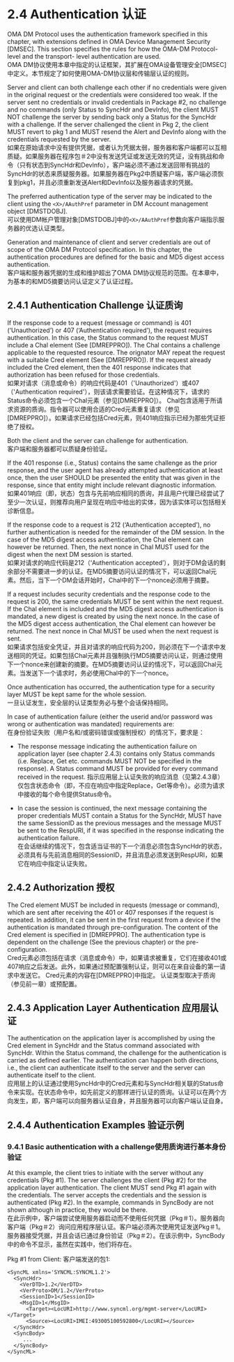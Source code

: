 # 2.4 Authentication 认证
OMA DM Protocol uses the authentication framework specified in this chapter, with extensions defined in OMA Device Management Security [DMSEC]. This section specifies the rules for how the OMA-DM Protocol-level and the transport- level authentication are used.<br/>
OMA DM协议使用本章中指定的认证框架，其扩展在OMA设备管理安全[DMSEC]中定义。本节规定了如何使用OMA-DM协议层和传输层认证的规则。

Server and client can both challenge each other if no credentials were given in the original request or the credentials were considered too weak. If the server sent no credentials or invalid credentials in Package #2, no challenge and no commands (only Status to SyncHdr and DevInfo), the client MUST NOT challenge the server by sending back only a Status for the SyncHdr with a challenge. If the server challenged the client in Pkg 2, the client MUST revert to pkg 1 and MUST resend the Alert and DevInfo along with the credentials requested by the server.<br/>
如果在原始请求中没有提供凭据，或者认为凭据太弱，服务器和客户端都可以互相质疑。如果服务器在程序包＃2中没有发送凭证或发送无效的凭证，没有挑战和命令（只有状态到SyncHdr和DevInfo），客户端必须不通过发送回带有挑战的SyncHdr的状态来质疑服务器。如果服务器在Pkg2中质疑客户端，客户端必须恢复到pkg1，并且必须重新发送Alert和DevInfo以及服务器请求的凭据。

The preferred authentication type of the server may be indicated to the client using the `<X>/AAuthPref` parameter in DM Account management object [DMSTDOBJ].<br/>
可以使用DM帐户管理对象[DMSTDOBJ]中的`<X>/AAuthPref`参数向客户端指示服务器的优选认证类型。

Generation and maintenance of client and server credentials are out of scope of the OMA DM Protocol specification. In this chapter, the authentication procedures are defined for the basic and MD5 digest access authentication.<br/>
客户端和服务器凭据的生成和维护超出了OMA DM协议规范的范围。在本章中，为基本的和MD5摘要访问认证定义了认证过程。

## 2.4.1 Authentication Challenge 认证质询
If the response code to a request (message or command) is 401 (‘Unauthorized’) or 407 (‘Authentication required’), the request requires authentication. In this case, the Status command to the request MUST include a Chal element (See [DMREPPRO]). The Chal contains a challenge applicable to the requested resource. The orignator MAY repeat the request with a suitable Cred element (See [DMREPPRO]). If the request already included the Cred element, then the 401 response indicates that authorization has been refused for those credentials.<br/>
如果对请求（消息或命令）的响应代码是401（'Unauthorized'）或407（'Authentication required'），则该请求需要验证。在这种情况下，请求的Status命令必须包含一个Chal元素（参见[DMREPPRO]）。 Chal包含适用于所请求资源的质询。指令器可以使用合适的Cred元素重复请求（参见[DMREPPRO]）。如果请求已经包括Cred元素，则401响应指示已经为那些凭证拒绝了授权。

Both the client and the server can challenge for authentication.<br/>
客户端和服务器都可以质疑身份验证。

If the 401 response (i.e., Status) contains the same challenge as the prior response, and the user agent has already attempted authentication at least once, then the user SHOULD be presented the entity that was given in the response, since that entity might include relevant diagnostic information.<br/>
如果401响应（即，状态）包含与先前响应相同的质询，并且用户代理已经尝试了至少一次认证，则推荐向用户呈现在响应中给出的实体，因为该实体可以包括相关诊断信息。

If the response code to a request is 212 (‘Authentication accepted’), no further authentication is needed for the remainder of the DM session. In the case of the MD5 digest access authentication, the Chal element can however be returned. Then, the next nonce in Chal MUST used for the digest when the next DM session is started.<br/>
如果对请求的响应代码是212（‘Authentication accepted’），则对于DM会话的剩余部分不需要进一步的认证。在MD5摘要访问认证的情况下，可以返回Chal元素。然后，当下一个DM会话开始时，Chal中的下一个nonce必须用于摘要。

If a request includes security credentials and the response code to the request is 200, the same credentials MUST be sent within the next request. If the Chal element is included and the MD5 digest access authentication is mandated, a new digest is created by using the next nonce. In the case of the MD5 digest access authentication, the Chal element can however be returned. The next nonce in Chal MUST be used when the next request is sent.<br/>
如果请求包括安全凭证，并且对请求的响应代码为200，则必须在下一个请求中发送相同的凭证。如果包括Chal元素并且强制执行MD5摘要访问认证，则通过使用下一个nonce来创建新的摘要。在MD5摘要访问认证的情况下，可以返回Chal元素。当发送下一个请求时，务必使用Chal中的下一个nonce。

Once authentication has occurred, the authentication type for a security layer MUST be kept same for the whole session.<br/>
一旦认证发生，安全层的认证类型务必与整个会话保持相同。

In case of authentication failure (either the userid and/or password was wrong or authentication was mandated) requirements are:<br/>
在身份验证失败（用户名和/或密码错误或强制授权）的情况下，要求是：

  * The response message indicating the authentication failure on application layer (see chapter 2.4.3) contains only Status commands (i.e. Replace, Get etc. commands MUST NOT be specified in the response). A Status command MUST be provided for every command received in the request.
指示应用层上认证失败的响应消息（见第2.4.3章）仅包含状态命令（即，不应在响应中指定Replace，Get等命令）。必须为请求中接收的每个命令提供Status命令。

  * In case the session is continued, the next message containing the proper credentials MUST contain a Status for the SyncHdr, MUST have the same SessionID as the previous messages and the message MUST be sent to the RespURI, if it was specified in the response indicating the authentication failure.<br/>
在会话继续的情况下，包含适当证书的下一个消息必须包含SyncHdr的状态，必须具有与先前消息相同的SessionID，并且消息必须发送到RespURI，如果它在响应中指定认证失败。

## 2.4.2 Authorization 授权
The Cred element MUST be included in requests (message or command), which are sent after receiving the 401 or 407 responses if the request is repeated. In addition, it can be sent in the first request from a device if the authentication is mandated through pre-configuration. The content of the Cred element is specified in [DMREPPRO]. The authentication type is dependent on the challenge (See the previous chapter) or the pre-configuration.<br/>
Cred元素必须包括在请求（消息或命令）中，如果请求被重复，它们在接收401或407响应之后发送。此外，如果通过预配置强制认证，则可以在来自设备的第一请求中发送它。 Cred元素的内容在[DMREPPRO]中指定。 认证类型取决于质询（参见前一章）或预配置。

## 2.4.3 Application Layer Authentication 应用层认证
The authentication on the application layer is accomplished by using the Cred element in SyncHdr and the Status command associated with SyncHdr. Within the Status command, the challenge for the authentication is carried as defined earlier. The authentication can happen both directions, i.e., the client can authenticate itself to the server and the server can authenticate itself to the client.<br/>
应用层上的认证通过使用SyncHdr中的Cred元素和与SyncHdr相关联的Status命令来实现。在状态命令中，如先前定义的那样进行认证的质询。认证可以在两个方向发生，即，客户端可以向服务器认证自身，并且服务器可以向客户端认证自身。

## 2.4.4 Authentication Examples 验证示例
### 9.4.1 Basic authentication with a challenge使用质询进行基本身份验证
At this example, the client tries to initiate with the server without any credentials (Pkg #1). The server challenges the client (Pkg #2) for the application layer authentication. The client MUST send Pkg #1 again with the credentials. The server accepts the credentials and the session is authenticated (Pkg #2). In the example, commands in SyncBody are not shown although in practice, they would be there.<br/>
在此示例中，客户端尝试使用服务器启动而不使用任何凭据（Pkg＃1）。服务器向客户端（Pkg＃2）询问应用程序层认证。客户端必须再次使用凭证发送Pkg＃1。服务器接受凭据，并且会话已通过身份验证（Pkg＃2）。在该示例中，SyncBody中的命令不显示，虽然在实践中，他们将存在。

Pkg #1 from Client:  客户端发送的包1:
```
<SyncML xmlns='SYNCML:SYNCML1.2'>
  <SyncHdr>
    <VerDTD>1.2</VerDTD>
    <VerProto>DM/1.2</VerProto>
    <SessionID>1</SessionID>
    <MsgID>1</MsgID> 
      <Target><LocURI>http://www.syncml.org/mgmt-server</LocURI></Target> 
      <Source><LocURI>IMEI:493005100592800</LocURI></Source>
  </SyncHdr>
  <SyncBody>
     ...
  </SyncBody>
</SyncML>
```


